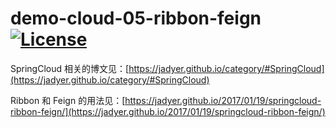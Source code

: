# demo-cloud-05-ribbon-feign [![License](https://img.shields.io/hexpm/l/plug.svg)](https://github.com/v5java/demo-cloud-05-ribbon-feign/blob/master/LICENSE)

SpringCloud 相关的博文见：[https://jadyer.github.io/category/#SpringCloud](https://jadyer.github.io/category/#SpringCloud)

Ribbon 和 Feign 的用法见：[https://jadyer.github.io/2017/01/19/springcloud-ribbon-feign/](https://jadyer.github.io/2017/01/19/springcloud-ribbon-feign/)